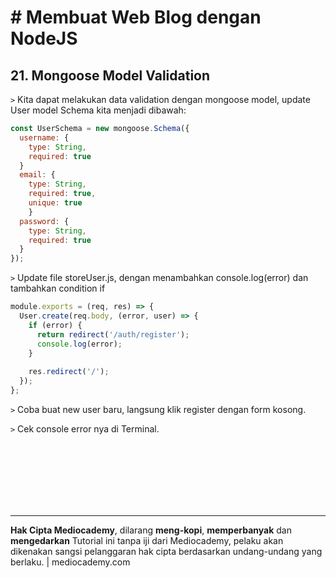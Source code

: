 # # Membuat Web Blog dengan NodeJS



## 21. Mongoose Model Validation

```>``` Kita dapat melakukan data validation dengan mongoose model, update User model Schema kita menjadi dibawah:

```javascript
const UserSchema = new mongoose.Schema({
  username: {
   	type: String,
    required: true
  }
  email: {
  	type: String,
  	required: true,
  	unique: true
	}
  password: {
   	type: String,
    required: true
  }
});
```

```>``` Update file storeUser.js, dengan menambahkan console.log(error) dan tambahkan condition if

```javascript
module.exports = (req, res) => {
  User.create(req.body, (error, user) => {
    if (error) {
      return redirect('/auth/register');
      console.log(error);
    }
    
    res.redirect('/');
  });
};
```

```>``` Coba buat new user baru, langsung klik register dengan form kosong.

```>``` Cek console error nya di Terminal.























<br>

<br>

<br>

<br>

<br>

<br>

<hr>

**Hak Cipta Mediocademy**, dilarang **meng-kopi**, **memperbanyak** dan **mengedarkan** Tutorial ini tanpa iji dari Mediocademy,  pelaku akan dikenakan sangsi pelanggaran hak cipta berdasarkan undang-undang yang berlaku. | mediocademy.com


